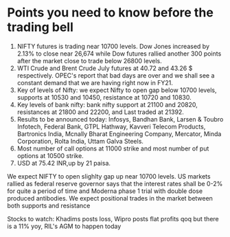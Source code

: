 # Points you need to know before the trading bell

1. NIFTY futures is trading near 10700 levels. Dow Jones increased by 2.13% to close near 26,674 while Dow futures rallied another 300 points after the market close to trade below 26800 levels. 
2. WTI Crude and Brent Crude July futures at 40.72 and 43.26 $ respectively. OPEC's report that bad days are over and we shall see a constant demand that we are having right now in FY21.
3. Key of levels of Nifty: we expect Nifty to open gap below 10700 levels, supports at 10530 and 10450, resistance at  10720 and 10830.
4. Key levels of bank nifty: bank nifty support at 21100 and 20820, resistances at 21800 and  22200, and Last traded at 21392.
5. Results to be announced today: Infosys, Bandhan Bank, Larsen & Toubro Infotech, Federal Bank, GTPL Hathway, Kavveri Telecom Products, Bartronics India, Mcnally Bharat Engineering Company, Mercator, Minda Corporation, Rolta India, Uttam Galva Steels.
6. Most number of call options at 11000 strike and most number of put options at 10500 strike.
7. USD at 75.42 INR,up by 21 paisa.

We expect NIFTY to open slighlty gap up near 10700 levels. US markets rallied as federal reserve governor says that the  interest rates shall be 0-2% for quite a period of time and Moderna phase 1 trial with double dose produced antibodies. We expect positional trades in the market between both supports and resistance 

Stocks to watch: Khadims posts loss, Wipro posts flat profits qoq but there is a 11% yoy, RIL's AGM to happen today
